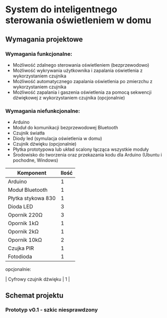 # System do inteligentnego sterowania oświetleniem w domu

## Wymagania projektowe

### Wymagania funkcjonalne:
* Możliwość zdalnego sterowania oświetleniem (bezprzewodowo)
* Możliwość wykrywania użytkownika i zapalania oświetlenia z wykorzystaniem czujnika
* Możliwość automatycznego zapalania oświetlenia po zmierzchu z wykorzystaniem czujnika
* Możliwość zapalania i gaszenia oświetlenia za pomocą sekwencji dźwiękowej z wykorzystaniem czujnika (opcjonalnie)

### Wymagania niefunkcjonalne:
* Arduino
* Moduł do komunikacji bezprzewodowej Bluetooth
* Czujnik światła
* Diody led (symulacja oświetlenia w domu)
* Czujnik dźwięku (opcjonalnie)
* Płytka prototypowa lub układ scalony łącząca wszystkie moduły
* Środowisko do tworzenia oraz przekazania kodu dla Arduino (Ubuntu i pochodne, Windows)

| Komponent | Ilość |
| --- | --- |
| Arduino | 1 |
| Moduł Bluetooth | 1 |
| Płytka stykowa 830 | 1 |
| Dioda LED | 3 |
| Opornik 220Ω | 3 |
| Opornik 1kΩ | 1 |
| Opornik 2kΩ | 1 |
| Opornik 10kΩ | 2 |
| Czujka PIR | 1 |
| Fotodioda | 1 |

opcjonalnie:

| Cyfrowy czujnik dźwięku | 1 |

## Schemat projektu

### Prototyp v0.1 - szkic niesprawdzony
